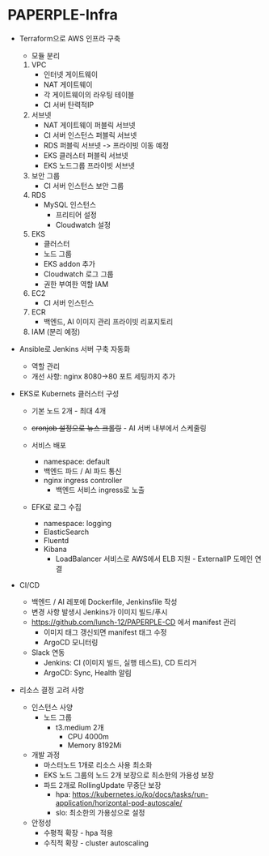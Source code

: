# PAPERPLE-Infra

- Terraform으로 AWS 인프라 구축

  - 모듈 분리

  1. VPC
     - 인터넷 게이트웨이
     - NAT 게이트웨이
     - 각 게이트웨이의 라우팅 테이블
     - CI 서버 탄력적IP
  2. 서브넷
     - NAT 게이트웨이 퍼블릭 서브넷
     - CI 서버 인스턴스 퍼블릭 서브넷
     - RDS 퍼블릭 서브넷 -> 프라이빗 이동 예정
     - EKS 클러스터 퍼블릭 서브넷
     - EKS 노드그룹 프라이빗 서브넷
  3. 보안 그룹
     - CI 서버 인스턴스 보안 그룹
  4. RDS
     - MySQL 인스턴스
       - 프리티어 설정
       - Cloudwatch 설정
  5. EKS
     - 클러스터
     - 노드 그룹
     - EKS addon 추가
     - Cloudwatch 로그 그룹
     - 권한 부여한 역할 IAM
  6. EC2
     - CI 서버 인스턴스
  7. ECR
     - 백엔드, AI 이미지 관리 프라이빗 리포지토리
  8. IAM (분리 예정)

- Ansible로 Jenkins 서버 구축 자동화

  - 역할 관리
  - 개선 사항: nginx 8080->80 포트 세팅까지 추가

- EKS로 Kubernets 클러스터 구성

  - 기본 노드 2개 - 최대 4개
  - ~~cronjob 설정으로 뉴스 크롤링~~ - AI 서버 내부에서 스케줄링
  - 서비스 배포

    - namespace: default
    - 백엔드 파드 / AI 파드 통신
    - nginx ingress controller
      - 백엔드 서비스 ingress로 노출

  - EFK로 로그 수집
    - namespace: logging
    - ElasticSearch
    - Fluentd
    - Kibana
      - LoadBalancer 서비스로 AWS에서 ELB 지원 - ExternalIP 도메인 연결

- CI/CD

  - 백엔드 / AI 레포에 Dockerfile, Jenkinsfile 작성
  - 변경 사항 발생시 Jenkins가 이미지 빌드/푸시
  - https://github.com/lunch-12/PAPERPLE-CD 에서 manifest 관리
    - 이미지 태그 갱신되면 manifest 태그 수정
    - ArgoCD 모니터링
  - Slack 연동
    - Jenkins: CI (이미지 빌드, 실행 테스트), CD 트리거
    - ArgoCD: Sync, Health 알림

- 리소스 결정 고려 사항

  - 인스턴스 사양
    - 노드 그룹
      - t3.medium 2개
        - CPU 4000m
        - Memory 8192Mi
  - 개발 과정
    - 마스터노드 1개로 리소스 사용 최소화
    - EKS 노드 그룹의 노드 2개 보장으로 최소한의 가용성 보장
    - 파드 2개로 RollingUpdate 무중단 보장
      - hpa: https://kubernetes.io/ko/docs/tasks/run-application/horizontal-pod-autoscale/
      - slo: 최소한의 가용성으로 설정
  - 안정성
    - 수평적 확장 - hpa 적용
    - 수직적 확장 - cluster autoscaling
